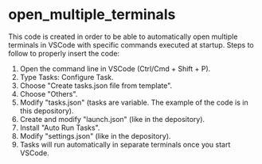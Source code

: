 # open_multiple_terminals
This code is created in order to be able to automatically open multiple terminals in VSCode with specific commands executed at startup. 
Steps to follow to properly insert the code: 
1. Open the command line in VSCode (Ctrl/Cmd + Shift + P).
2. Type Tasks: Configure Task.
3. Choose "Create tasks.json file from template".
4. Choose "Others".
5. Modify "tasks.json" (tasks are variable. The example of the code is in this depository).
6. Create and modify "launch.json" (like in the depository).
7. Install "Auto Run Tasks".
8. Modify "settings.json" (like in the depository).
9. Tasks will run automatically in separate terminals once you start VSCode.
